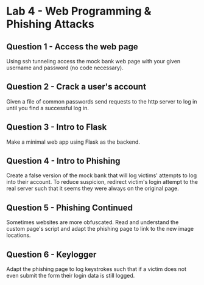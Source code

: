 # Lab 4 - Web Programming & Phishing Attacks

## Question 1 - Access the web page
Using ssh tunneling access the mock bank web page with your given username and password (no code necessary).

## Question 2 - Crack a user's account
Given a file of common passwords send requests to the http server to log in until you find a successful log in.

## Question 3 - Intro to Flask
Make a minimal web app using Flask as the backend.

## Question 4 - Intro to Phishing
Create a false version of the mock bank that will log victims' attempts to log into their account. To reduce suspicion, redirect victim's login attempt to the real server such that it seems they were always on the original page.

## Question 5 - Phishing Continued
Sometimes websites are more obfuscated. Read and understand the custom page's script and adapt the phishing page to link to the new image locations.

## Question 6 - Keylogger
Adapt the phishing page to log keystrokes such that if a victim does not even submit the form their login data is still logged.
